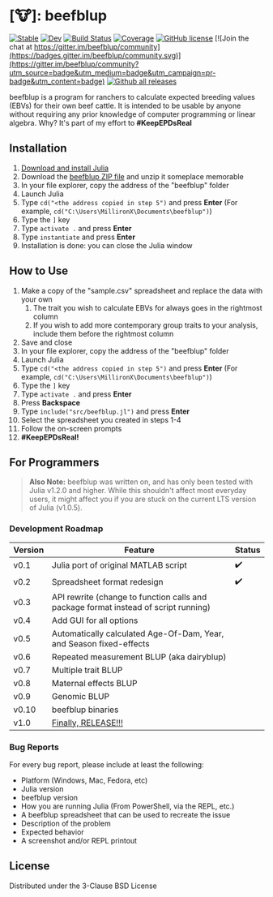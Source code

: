 # [:cow:]: beefblup

[![Stable](https://img.shields.io/badge/docs-stable-blue.svg)](https://millironx.github.io/beefblup/stable)
[![Dev](https://img.shields.io/badge/docs-dev-blue.svg)](https://MillironX.github.io/beefblup/dev)
[![Build Status](https://travis-ci.com/millironx/beefblup.svg?branch=master)](https://travis-ci.com/millironx/beefblup)
[![Coverage](https://codecov.io/gh/millironx/beefblup/branch/master/graph/badge.svg)](https://codecov.io/gh/millironx/beefblup)
[![GitHub license](https://img.shields.io/github/license/MillironX/beefblup)](https://github.com/MillironX/beefblup/blob/master/LICENSE.md)
[![Join the chat at https://gitter.im/beefblup/community](https://badges.gitter.im/beefblup/community.svg)](https://gitter.im/beefblup/community?utm_source=badge&utm_medium=badge&utm_campaign=pr-badge&utm_content=badge)
[![Github all releases](https://img.shields.io/github/downloads/MillironX/beefblup/total.svg)](https://GitHub.com/MillironX/beefblup/releases)

beefblup is a program for ranchers to calculate expected breeding
values (EBVs) for their own beef cattle. It is intended to be usable by anyone
without requiring any prior knowledge of computer programming or linear algebra.
Why? It's part of my effort to
**\#KeepEPDsReal**

## Installation

1. [Download and install Julia](https://julialang.org/downloads/platform/)
2. Download the [beefblup ZIP
   file](https://github.com/MillironX/beefblup/archive/refs/tags/v0.2.zip) and unzip it   someplace memorable
3. In your file explorer, copy the address of the "beefblup" folder
4. Launch Julia
5. Type `cd("<the address copied in step 5")` and press **Enter** (For example,
   `cd("C:\Users\MillironX\Documents\beefblup")`)
6. Type the `]` key
7. Type `activate .` and press **Enter**
8. Type `instantiate` and press **Enter**
9. Installation is done: you can close the Julia window

## How to Use

1. Make a copy of the "sample.csv" spreadsheet and replace the data with your own
   1. The trait you wish to calculate EBVs for always goes in the rightmost column
   2. If you wish to add more contemporary group traits to your analysis, include them before the rightmost column
2. Save and close
3. In your file explorer, copy the address of the "beefblup" folder
4. Launch Julia
5. Type `cd("<the address copied in step 5")` and press **Enter** (For example,
   `cd("C:\Users\MillironX\Documents\beefblup")`)
6. Type the `]` key
7. Type `activate .` and press **Enter**
8. Press **Backspace**
9. Type `include("src/beefblup.jl")` and press **Enter**
10. Select the spreadsheet you created in steps 1-4
11. Follow the on-screen prompts
12. **#KeepEPDsReal!**

## For Programmers

> **Also Note:** beefblup was written on, and has only been tested with Julia
> v1.2.0 and higher. While this shouldn't affect most everyday users, it might
> affect you if you are stuck on the current LTS version of Julia (v1.0.5).

### Development Roadmap

| Version | Feature                                                                             | Status             |
| ------- | ----------------------------------------------------------------------------------- | ------------------ |
| v0.1    | Julia port of original MATLAB script                                                | :heavy_check_mark: |
| v0.2    | Spreadsheet format redesign                                                         | :heavy_check_mark: |
| v0.3    | API rewrite (change to function calls and package format instead of script running) |                    |
| v0.4    | Add GUI for all options                                                             |                    |
| v0.5    | Automatically calculated Age-Of-Dam, Year, and Season fixed-effects                 |                    |
| v0.6    | Repeated measurement BLUP (aka dairyblup)                                           |                    |
| v0.7    | Multiple trait BLUP                                                                 |                    |
| v0.8    | Maternal effects BLUP                                                               |                    |
| v0.9    | Genomic BLUP                                                                        |                    |
| v0.10   | beefblup binaries                                                                   |                    |
| v1.0    | [Finally, RELEASE!!!](https://youtu.be/1CBjxGdgC1w?t=282)                           |                    |

### Bug Reports

For every bug report, please include at least the following:

- Platform (Windows, Mac, Fedora, etc)
- Julia version
- beefblup version
- How you are running Julia (From PowerShell, via the REPL, etc.)
- A beefblup spreadsheet that can be used to recreate the issue
- Description of the problem
- Expected behavior
- A screenshot and/or REPL printout

## License

Distributed under the 3-Clause BSD License
